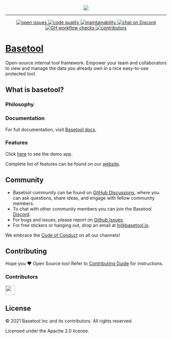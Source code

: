 <p align="center">
  <a href="https://www.basetool.io/">
<!-- no white bg https://user-images.githubusercontent.com/23171533/139704386-947777e3-1837-402d-afbf-372e2094a585.png -->
    <img src="https://user-images.githubusercontent.com/23171533/139741454-27b05893-5cf5-4711-9dfe-60895932b517.jpg">
  </a>
</p>

---

<p align="center">
  <a aria-label="Open Issues" href="https://github.com/basetool-io/basetool/issues">
    <img alt="open issues" src="https://img.shields.io/github/issues-raw/basetool-io/basetool?style=for-the-badge">
  </a>
  <a aria-label="Code quality" href="https://codeclimate.com/github/basetool-io/basetool">
    <img alt="code quality" src="https://img.shields.io/codefactor/grade/github/basetool-io/basetool/main?style=for-the-badge">
  </a>
  <a aria-label="Maintainability" href="https://codeclimate.com/github/basetool-io/basetool">
    <img  alt="maintainability" src="https://img.shields.io/codeclimate/maintainability/basetool-io/basetool?style=for-the-badge">
  </a>
  <a aria-label="Discord" href="https://discord.gg/rPT8aEWATp">
    <img alt="chat on Discord" src="https://img.shields.io/discord/874939866612392017?style=for-the-badge&logo=discord">
  </a>
  <a aria-label="Checks" href="https://github.com/basetool-io/basetool/actions">
    <img alt="GH workflow checks" src="https://img.shields.io/github/checks-status/basetool-io/basetool/main?style=for-the-badge">
  </a>
  <a aria-label="Contributors" href="https://github.com/basetool-io/basetool/actions">
    <img alt="contributors" src="https://img.shields.io/github/contributors/basetool-io/basetool?style=for-the-badge">
  </a>
</p>

# [Basetool](https://www.basetool.io/)

Open-source internal tool framework. Empower your team and collaborators to view and manage the data you already own in a nice easy-to-use protected tool.

## What is basetool?

### Philosophy

### Documentation

For full documentation, visit [Basetool docs](https://docs.basetool.io/basetool/).

### Features

Click [here](https://app.basetool.io/) to see the demo app.

Complete list of features can be found on our [website](https://www.basetool.io/#features).

## Community


- Basetool community can be found on [GitHub Discussions](https://github.com/basetool-io/basetool/discussions), where you can ask questions, share ideas, and engage with fellow community members.
- To chat with other community members you can join the Basetool [Discord](https://discord.gg/rPT8aEWATp).
- For bugs and issues, please report on [Github Issues](https://github.com/basetool-io/basetool/issues).
- For free stickers or hanging out, drop an email at hi@basetool.io.

We embrace the [Code of Conduct](https://github.com/basetool-io/basetool/blob/main/CODE_OF_CONDUCT.md) on all our channels!

## Contributing

Hope you ❤️ Open Source too! Refer to [Contributing Guide](https://github.com/basetool-io/basetool/blob/main/CONTRIBUTING.md) for instructions.

### Contributors

<a href="https://github.com/basetool-io/basetool/graphs/contributors">
  <img src="https://contrib.rocks/image?repo=basetool-io/basetool" height="30px"/>
</a>

## License

© 2021 Basetool Inc and its contributors. All rights reserved.

Licensed under the Apache 2.0 license.
